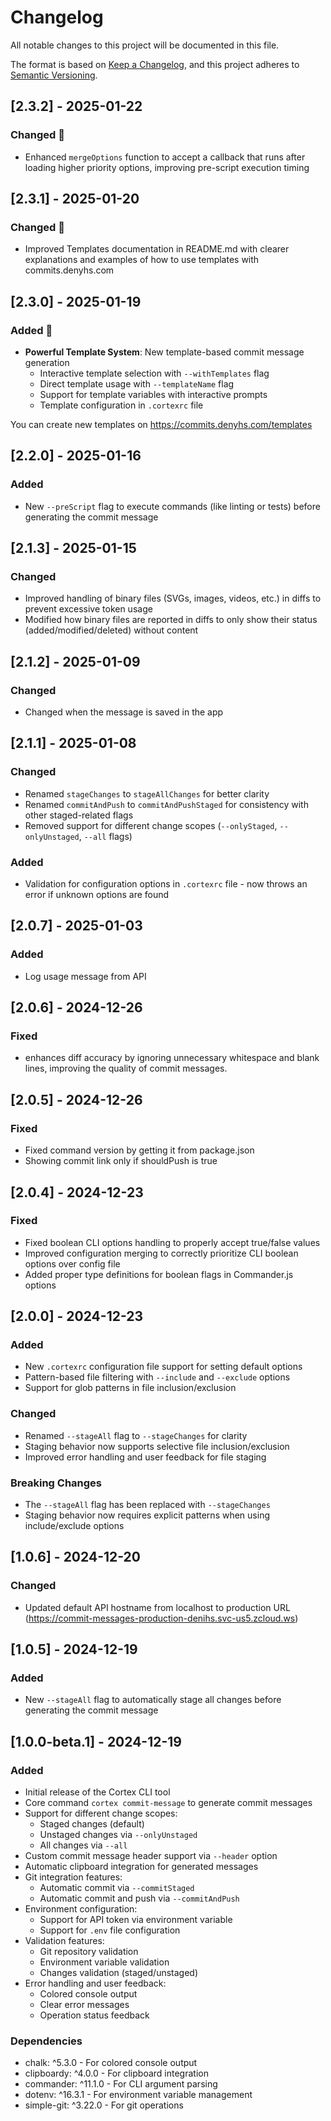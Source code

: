 # Changelog

All notable changes to this project will be documented in this file.

The format is based on [Keep a Changelog](https://keepachangelog.com/en/1.0.0/),
and this project adheres to [Semantic Versioning](https://semver.org/spec/v2.0.0.html).

## [2.3.2] - 2025-01-22
### Changed 📝
- Enhanced `mergeOptions` function to accept a callback that runs after loading higher priority options, improving pre-script execution timing

## [2.3.1] - 2025-01-20
### Changed 📝
- Improved Templates documentation in README.md with clearer explanations and examples of how to use templates with commits.denyhs.com

## [2.3.0] - 2025-01-19
### Added 🌟
- **Powerful Template System**: New template-based commit message generation
  - Interactive template selection with `--withTemplates` flag
  - Direct template usage with `--templateName` flag
  - Support for template variables with interactive prompts
  - Template configuration in `.cortexrc` file

You can create new templates on https://commits.denyhs.com/templates

## [2.2.0] - 2025-01-16
### Added
- New `--preScript` flag to execute commands (like linting or tests) before generating the commit message

## [2.1.3] - 2025-01-15
### Changed
- Improved handling of binary files (SVGs, images, videos, etc.) in diffs to prevent excessive token usage
- Modified how binary files are reported in diffs to only show their status (added/modified/deleted) without content

## [2.1.2] - 2025-01-09
### Changed
- Changed when the message is saved in the app

## [2.1.1] - 2025-01-08
### Changed
- Renamed `stageChanges` to `stageAllChanges` for better clarity
- Renamed `commitAndPush` to `commitAndPushStaged` for consistency with other staged-related flags
- Removed support for different change scopes (`--onlyStaged`, `--onlyUnstaged`, `--all` flags)

### Added
- Validation for configuration options in `.cortexrc` file - now throws an error if unknown options are found

## [2.0.7] - 2025-01-03
### Added
- Log usage message from API

## [2.0.6] - 2024-12-26
### Fixed
- enhances diff accuracy by ignoring unnecessary whitespace and blank lines, improving the quality of commit messages.

## [2.0.5] - 2024-12-26
### Fixed
- Fixed command version by getting it from package.json
- Showing commit link only if shouldPush is true

## [2.0.4] - 2024-12-23
### Fixed
- Fixed boolean CLI options handling to properly accept true/false values
- Improved configuration merging to correctly prioritize CLI boolean options over config file
- Added proper type definitions for boolean flags in Commander.js options

## [2.0.0] - 2024-12-23
### Added
- New `.cortexrc` configuration file support for setting default options
- Pattern-based file filtering with `--include` and `--exclude` options
- Support for glob patterns in file inclusion/exclusion

### Changed
- Renamed `--stageAll` flag to `--stageChanges` for clarity
- Staging behavior now supports selective file inclusion/exclusion
- Improved error handling and user feedback for file staging

### Breaking Changes
- The `--stageAll` flag has been replaced with `--stageChanges`
- Staging behavior now requires explicit patterns when using include/exclude options

## [1.0.6] - 2024-12-20
### Changed
- Updated default API hostname from localhost to production URL (https://commit-messages-production-denihs.svc-us5.zcloud.ws)

## [1.0.5] - 2024-12-19

### Added
- New `--stageAll` flag to automatically stage all changes before generating the commit message

## [1.0.0-beta.1] - 2024-12-19

### Added

- Initial release of the Cortex CLI tool
- Core command `cortex commit-message` to generate commit messages
- Support for different change scopes:
  - Staged changes (default)
  - Unstaged changes via `--onlyUnstaged`
  - All changes via `--all`
- Custom commit message header support via `--header` option
- Automatic clipboard integration for generated messages
- Git integration features:
  - Automatic commit via `--commitStaged`
  - Automatic commit and push via `--commitAndPush`
- Environment configuration:
  - Support for API token via environment variable
  - Support for `.env` file configuration
- Validation features:
  - Git repository validation
  - Environment variable validation
  - Changes validation (staged/unstaged)
- Error handling and user feedback:
  - Colored console output
  - Clear error messages
  - Operation status feedback

### Dependencies

- chalk: ^5.3.0 - For colored console output
- clipboardy: ^4.0.0 - For clipboard integration
- commander: ^11.1.0 - For CLI argument parsing
- dotenv: ^16.3.1 - For environment variable management
- simple-git: ^3.22.0 - For git operations 